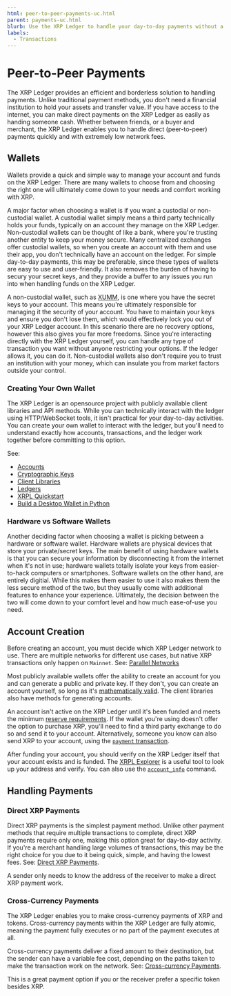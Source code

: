 ```yaml
---
html: peer-to-peer-payments-uc.html
parent: payments-uc.html
blurb: Use the XRP Ledger to handle your day-to-day payments without a third party.
labels:
  - Transactions
---
```

# Peer-to-Peer Payments

The XRP Ledger provides an efficient and borderless solution to handling payments. Unlike traditional payment methods, you don't need a financial institution to hold your assets and transfer value. If you have access to the internet, you can make direct payments on the XRP Ledger as easily as handing someone cash. Whether between friends, or a buyer and merchant, the XRP Ledger enables you to handle direct (peer-to-peer) payments quickly and with extremely low network fees.


## Wallets

Wallets provide a quick and simple way to manage your account and funds on the XRP Ledger. There are many wallets to choose from and choosing the right one will ultimately come down to your needs and comfort working with XRP.

A major factor when choosing a wallet is if you want a custodial or non-custodial wallet. A custodial wallet simply means a third party technically holds your funds, typically on an account they manage on the XRP Ledger. Non-custodial wallets can be thought of like a bank, where you're trusting another entity to keep your money secure. Many centralized exchanges offer custodial wallets, so when you create an account with them and use their app, you don't technically have an account on the ledger. For simple day-to-day payments, this may be preferable, since these types of wallets are easy to use and user-friendly. It also removes the burden of having to secury your secret keys, and they provide a buffer to any issues you run into when handling funds on the XRP Ledger.

A non-custodial wallet, such as [XUMM](https://xumm.app/), is one where you have the secret keys to your account. This means you're ultimately responsible for managing it the security of your account. You have to maintain your keys and ensure you don't lose them, which would effectively lock you out of your XRP Ledger account. In this scenario there are no recovery options, however this also gives you far more freedoms. Since you're interacting directly with the XRP Ledger yourself, you can handle any type of transaction you want without anyone restricting your options. If the ledger allows it, you can do it. Non-custodial wallets also don't require you to trust an institution with your money, which can insulate you from market factors outside your control.


### Creating Your Own Wallet

The XRP Ledger is an opensource project with publicly available client libraries and API methods. While you can technically interact with the ledger using HTTP/WebSocket tools, it isn't practical for your day-to-day activities. You can create your own wallet to interact with the ledger, but you'll need to understand exactly how accounts, transactions, and the ledger work together before committing to this option.

See:
- [Accounts](accounts.md#addresses)
- [Cryptographic Keys](cryptographic-keys.md)
- [Client Libraries](client-libraries)
- [Ledgers](ledgers.md)
- [XRPL Quickstart](xrpl-quickstart)
- [Build a Desktop Wallet in Python](build-a-desktop-wallet-in-python)


### Hardware vs Software Wallets

Another deciding factor when choosing a wallet is picking between a hardware or software wallet. Hardware wallets are physical devices that store your private/secret keys. The main benefit of using hardware wallets is that you can secure your information by disconnecting it from the internet when it's not in use; hardware wallets totally isolate your keys from easier-to-hack computers or smartphones. Software wallets on the other hand, are entirely digitial. While this makes them easier to use it also makes them the less secure method of the two, but they usually come with additional features to enhance your experience. Ultimately, the decision between the two will come down to your comfort level and how much ease-of-use you need.


## Account Creation

Before creating an account, you must decide which XRP Ledger network to use. There are multiple networks for different use cases, but native XRP transactions only happen on `Mainnet`. See: [Parallel Networks](parallel-networks.md)

Most publicly available wallets offer the ability to create an account for you and can generate a public and private key. If they don't, you can create an account yourself, so long as it's [mathematically valid](accounts.md#creating-accounts). The client libraries also have methods for generating accounts.

An account isn't active on the XRP Ledger until it's been funded and meets the minimum [reserve requirements](reserves.md). If the wallet you're using doesn't offer the option to purchase XRP, you'll need to find a third party exchange to do so and send it to your account. Alternatively, someone you know can also send XRP to your account, using the [`payment` transaction](payment.md).

After funding your account, you should verify on the XRP Ledger itself that your account exists and is funded. The [XRPL Explorer](https://livenet.xrpl.org/) is a useful tool to look up your address and verify. You can also use the [`account_info`](account-info.md) command.


## Handling Payments


### Direct XRP Payments

Direct XRP payments is the simplest payment method. Unlike other payment methods that require multiple transactions to complete, direct XRP payments require only one, making this option great for day-to-day activity. If you're a merchant handling large volumes of transactions, this may be the right choice for you due to it being quick, simple, and having the lowest fees. See: [Direct XRP Payments](direct-xrp-payments).

A sender only needs to know the address of the receiver to make a direct XRP payment work.


### Cross-Currency Payments

The XRP Ledger enables you to make cross-currency payments of XRP and tokens. Cross-currency payments within the XRP Ledger are fully atomic, meaning the payment fully executes or no part of the payment executes at all.

Cross-currency payments deliver a fixed amount to their destination, but the sender can have a variable fee cost, depending on the paths taken to make the transaction work on the network. See: [Cross-currency Payments](cross-currency-payments.html).

This is a great payment option if you or the receiver prefer a specific token besides XRP.


<!-- Need a better understanding of Payment Channels use cases.

### Payment Channels

Payment Channels are an advanced feature for sending asynchronous XRP payments that can be divided into very small increments and settled later.

The XRP for a payment channel is set aside temporarily. The sender creates _Claims_ against the channel, which the recipient verifies without sending an XRP Ledger transaction or waiting for a new ledger version to be approved by consensus. (This is an _asynchronous_ process because it happens separate from the usual pattern of getting transactions approved by consensus.) At any time, the recipient can _redeem_ a Claim to receive an amount of XRP authorized by that Claim. Settling a Claim like this uses a standard XRP Ledger transaction, as part of the usual consensus process. This single transaction can encompass any number of transactions guaranteed by smaller Claims.

Because Claims can be verified individually but settled in bulk later, payment channels make it possible to conduct transactions at a rate only limited by the participants' ability to create and verify the digital signatures of those Claims. This limit is primarily based on the speed of the participants' hardware and the complexity of the signature algorithms. For maximum speed, use Ed25519 signatures, which are faster than the XRP Ledger's default secp256k1 ECDSA signatures. Research has demonstrated the ability to create over Ed25519 100,000 signatures per second and to verify over [70,000 per second](https://ed25519.cr.yp.to/ed25519-20110926.pdf) on commodity hardware in 2011.

Learn about [Payment Channels](payment-channels.html) on the XRP Ledger.

you may have circumstances where you want to go into contract with a contractor, but don't know the exact amount. This is common in situations such as home improvement projects where an estimate can be provided, but unforeseen circumstances can increase the final amount due. In these situations you can create a payment channel, which allocates (currently only XRP) to a payment channel. This amount would be the estimate the contractor gives you and can serve as their budget for the project. Each item they require payment for, you would submit a claim to the payment channel.

Repeating this process, you would eventually settle on the final amount due, where the contractor (payee) claims the final amount from the payment channel. This method of payment serves as a great way to track invdividual items payed for in large projects.

-->